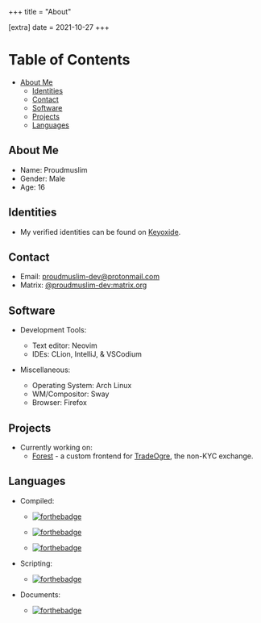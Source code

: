 +++
title = "About"

[extra] 
date = 2021-10-27
+++

# Table of Contents

* [About Me](#about-me)
    * [Identities](#identities)
    * [Contact](#contact)
    * [Software](#software)
    * [Projects](#projects)
    * [Languages](#languages)

## About Me

* Name: Proudmuslim
* Gender: Male
* Age: 16

## Identities

* My verified identities can be found on [Keyoxide](https://keyoxide.org/079A6DA0B0550330B7224182848E82AF83272802).


## Contact

* Email: [proudmuslim-dev@protonmail.com](mailto:proudmuslim-dev@protonmail.com)
* Matrix: [@proudmuslim-dev:matrix.org](https://matrix.to/#/@proudmuslim-dev:matrix.org)

## Software

* Development Tools:
    * Text editor: Neovim
    * IDEs: CLion, IntelliJ, & VSCodium

* Miscellaneous:
    * Operating System: Arch Linux
    * WM/Compositor: Sway
    * Browser: Firefox

## Projects

* Currently working on:
    * [Forest](https://github.com/proudmuslim-dev/forest/) - a custom frontend for [TradeOgre](https://tradeogre.com), the non-KYC exchange.

## Languages

* Compiled:

    * [![forthebadge](https://img.shields.io/badge/kotlin-%230095D5.svg?&style=for-the-badge&logo=kotlin&logoColor=white)](https://forthebadge.com)

    * [![forthebadge](https://img.shields.io/badge/java-%23ED8B00.svg?&style=for-the-badge&logo=java&logoColor=white)](https://forthebadge.com)

    * [![forthebadge](https://img.shields.io/badge/rust-%23000000.svg?&style=for-the-badge&logo=rust&logoColor=white)](https://ileriayo.github.io/markdown-badges/#programming-languages)

* Scripting:

    * [![forthebadge](https://img.shields.io/badge/python%20-%2314354C.svg?&style=for-the-badge&logo=python&logoColor=white)](https://forthebadge.com)

* Documents:

    * [![forthebadge](https://img.shields.io/badge/latex%20-%23008080.svg?&style=for-the-badge&logo=latex&logoColor=white)](https://forthebadge.com)
